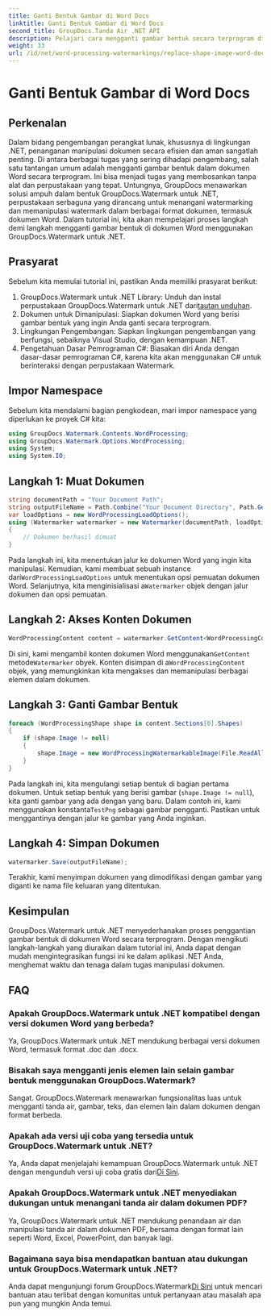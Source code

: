 ```yaml
---
title: Ganti Bentuk Gambar di Word Docs
linktitle: Ganti Bentuk Gambar di Word Docs
second_title: GroupDocs.Tanda Air .NET API
description: Pelajari cara mengganti gambar bentuk secara terprogram di dokumen Word menggunakan GroupDocs.Watermark untuk .NET. Sederhanakan tugas manipulasi dokumen dengan mudah.
weight: 33
url: /id/net/word-processing-watermarkings/replace-shape-image-word-docs/
---
```


# Ganti Bentuk Gambar di Word Docs

## Perkenalan
Dalam bidang pengembangan perangkat lunak, khususnya di lingkungan .NET, penanganan manipulasi dokumen secara efisien dan aman sangatlah penting. Di antara berbagai tugas yang sering dihadapi pengembang, salah satu tantangan umum adalah mengganti gambar bentuk dalam dokumen Word secara terprogram. Ini bisa menjadi tugas yang membosankan tanpa alat dan perpustakaan yang tepat.
Untungnya, GroupDocs menawarkan solusi ampuh dalam bentuk GroupDocs.Watermark untuk .NET, perpustakaan serbaguna yang dirancang untuk menangani watermarking dan memanipulasi watermark dalam berbagai format dokumen, termasuk dokumen Word. Dalam tutorial ini, kita akan mempelajari proses langkah demi langkah mengganti gambar bentuk di dokumen Word menggunakan GroupDocs.Watermark untuk .NET.
## Prasyarat
Sebelum kita memulai tutorial ini, pastikan Anda memiliki prasyarat berikut:
1.  GroupDocs.Watermark untuk .NET Library: Unduh dan instal perpustakaan GroupDocs.Watermark untuk .NET dari[tautan unduhan](https://releases.groupdocs.com/Watermark/net/).
2. Dokumen untuk Dimanipulasi: Siapkan dokumen Word yang berisi gambar bentuk yang ingin Anda ganti secara terprogram.
3. Lingkungan Pengembangan: Siapkan lingkungan pengembangan yang berfungsi, sebaiknya Visual Studio, dengan kemampuan .NET.
4. Pengetahuan Dasar Pemrograman C#: Biasakan diri Anda dengan dasar-dasar pemrograman C#, karena kita akan menggunakan C# untuk berinteraksi dengan perpustakaan Watermark.
## Impor Namespace
Sebelum kita mendalami bagian pengkodean, mari impor namespace yang diperlukan ke proyek C# kita:
```csharp
using GroupDocs.Watermark.Contents.WordProcessing;
using GroupDocs.Watermark.Options.WordProcessing;
using System;
using System.IO;
```
## Langkah 1: Muat Dokumen
```csharp
string documentPath = "Your Document Path";
string outputFileName = Path.Combine("Your Document Directory", Path.GetFileName(documentPath));
var loadOptions = new WordProcessingLoadOptions();
using (Watermarker watermarker = new Watermarker(documentPath, loadOptions))
{
    // Dokumen berhasil dimuat
}
```
 Pada langkah ini, kita menentukan jalur ke dokumen Word yang ingin kita manipulasi. Kemudian, kami membuat sebuah instance dari`WordProcessingLoadOptions` untuk menentukan opsi pemuatan dokumen Word. Selanjutnya, kita menginisialisasi a`Watermarker` objek dengan jalur dokumen dan opsi pemuatan.
## Langkah 2: Akses Konten Dokumen
```csharp
WordProcessingContent content = watermarker.GetContent<WordProcessingContent>();
```
 Di sini, kami mengambil konten dokumen Word menggunakan`GetContent` metode`Watermarker` obyek. Konten disimpan di a`WordProcessingContent` objek, yang memungkinkan kita mengakses dan memanipulasi berbagai elemen dalam dokumen.
## Langkah 3: Ganti Gambar Bentuk
```csharp
foreach (WordProcessingShape shape in content.Sections[0].Shapes)
{
    if (shape.Image != null)
    {
        shape.Image = new WordProcessingWatermarkableImage(File.ReadAllBytes(Constants.TestPng));
    }
}
```
Pada langkah ini, kita mengulangi setiap bentuk di bagian pertama dokumen. Untuk setiap bentuk yang berisi gambar (`shape.Image != null`), kita ganti gambar yang ada dengan yang baru. Dalam contoh ini, kami menggunakan konstanta`TestPng` sebagai gambar pengganti. Pastikan untuk menggantinya dengan jalur ke gambar yang Anda inginkan.
## Langkah 4: Simpan Dokumen
```csharp
watermarker.Save(outputFileName);
```
Terakhir, kami menyimpan dokumen yang dimodifikasi dengan gambar yang diganti ke nama file keluaran yang ditentukan.

## Kesimpulan
GroupDocs.Watermark untuk .NET menyederhanakan proses penggantian gambar bentuk di dokumen Word secara terprogram. Dengan mengikuti langkah-langkah yang diuraikan dalam tutorial ini, Anda dapat dengan mudah mengintegrasikan fungsi ini ke dalam aplikasi .NET Anda, menghemat waktu dan tenaga dalam tugas manipulasi dokumen.
## FAQ
### Apakah GroupDocs.Watermark untuk .NET kompatibel dengan versi dokumen Word yang berbeda?
Ya, GroupDocs.Watermark untuk .NET mendukung berbagai versi dokumen Word, termasuk format .doc dan .docx.
### Bisakah saya mengganti jenis elemen lain selain gambar bentuk menggunakan GroupDocs.Watermark?
Sangat. GroupDocs.Watermark menawarkan fungsionalitas luas untuk mengganti tanda air, gambar, teks, dan elemen lain dalam dokumen dengan format berbeda.
### Apakah ada versi uji coba yang tersedia untuk GroupDocs.Watermark untuk .NET?
 Ya, Anda dapat menjelajahi kemampuan GroupDocs.Watermark untuk .NET dengan mengunduh versi uji coba gratis dari[Di Sini](https://releases.groupdocs.com/).
### Apakah GroupDocs.Watermark untuk .NET menyediakan dukungan untuk menangani tanda air dalam dokumen PDF?
Ya, GroupDocs.Watermark untuk .NET mendukung penandaan air dan manipulasi tanda air dalam dokumen PDF, bersama dengan format lain seperti Word, Excel, PowerPoint, dan banyak lagi.
### Bagaimana saya bisa mendapatkan bantuan atau dukungan untuk GroupDocs.Watermark untuk .NET?
 Anda dapat mengunjungi forum GroupDocs.Watermark[Di Sini](https://forum.groupdocs.com/c/watermark/19) untuk mencari bantuan atau terlibat dengan komunitas untuk pertanyaan atau masalah apa pun yang mungkin Anda temui.